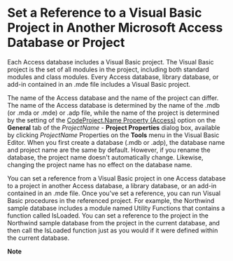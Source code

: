 
# Set a Reference to a Visual Basic Project in Another Microsoft Access Database or Project

Each Access database includes a Visual Basic project. The Visual Basic project is the set of all modules in the project, including both standard modules and class modules. Every Access database, library database, or add-in contained in an .mde file includes a Visual Basic project.

The name of the Access database and the name of the project can differ. The name of the Access database is determined by the name of the .mdb (or .mda or .mde) or .adp file, while the name of the project is determined by the setting of the [CodeProject.Name Property (Access)](5ab3a3c5-8a3a-13eb-9fe7-3c4e01eeaa3d.md) option on the **General** tab of the _ProjectName -_ **Project Properties** dialog box, available by clicking _ProjectName_ Properties on the **Tools** menu in the Visual Basic Editor. When you first create a database (.mdb or .adp), the database name and project name are the same by default. However, if you rename the database, the project name doesn't automatically change. Likewise, changing the project name has no effect on the database name.

You can set a reference from a Visual Basic project in one Access database to a project in another Access database, a library database, or an add-in contained in an .mde file. Once you've set a reference, you can run Visual Basic procedures in the referenced project. For example, the Northwind sample database includes a module named Utility Functions that contains a function called IsLoaded. You can set a reference to the project in the Northwind sample database from the project in the current database, and then call the IsLoaded function just as you would if it were defined within the current database.


 **Note**  

